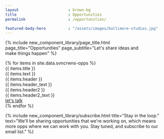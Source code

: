 ```yaml
---
layout 						: brown-bg
title 						: Opportunities
permalink 					: /opportunities/

featured-body-hero 			: "/assets/images/baltimore-studios.jpg"
---
```


{% include new_component_library/page_title.html 
	page_title="Opportunities"
	page_subtitle="Let's share ideas and<br/>make things happen"
%}

<section style="background-color: {{ include.bg }};">
<div class="page_wrapper">
	<!-- <div class="testimonial-title">a word from our community</div> -->
	<div class="frow column-end">
	{% for items in site.data.svncrwns-opps %}
	<div class="opps-wrapper">
		<div class="opps-title">{{ items.title }}</div>
		<div class="opps-text">{{ items.text }}</div>
		<div class="opps-header">{{ items.header }}</div>
		<div class="opps-text">{{ items.header_text }}</div>
		<div class="opps-header">{{ items.header2 }}</div>
		<div class="opps-text">{{ items.header2_text }}</div>
		<div class="spacer1x"></div>
		<div class="opps-link"><a href="mailto:hello@svncrwns.com?subject=Opportunities" class="cta-btn">
			<div>let's talk</div>
		</a></div>
	</div>
	{% endfor %}
	</div>

</div>
</section>

{% include new_component_library/subscribe.html 
	title="Stay in the loop."
	text="We'll be sharing opportunities that we're working on, which means more opps where we can work with you.  Stay tuned, and subscribe to our email&nbsp;list."
%}